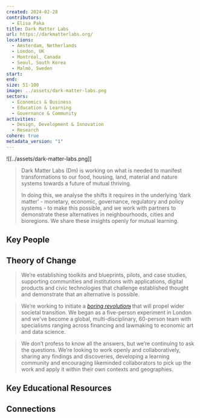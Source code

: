 ```yaml
---
created: 2024-02-28
contributors:
  - Elisa Paka
title: Dark Matter Labs
url: https://darkmatterlabs.org/
locations:
  - Amsterdam, Netherlands
  - London, UK
  - Montréal, Canada
  - Seoul, South Korea
  - Malmö, Sweden
start: 
end: 
size: 51-100
image: ../assets/dark-matter-labs.png
sectors:
  - Economics & Business
  - Education & Learning
  - Governance & Community
activities:
  - Design, Development & Innovation
  - Research
cohere: true
metadata_version: "1"
---
```

![[../assets/dark-matter-labs.png]] 

> Dark Matter Labs (Dm) is working on what is needed to manifest transformations to our food, housing, land, material and nature systems towards a future of mutual thriving.  
> 
> In doing this, we analyse the shifts it requires in the underlying ‘dark matter’ - monetary, economic, governance, regulatory and policy systems - to make this possible, and we work with partners to demonstrate these alternatives in neighbourhoods, cities and bioregions. We share these insights openly for mutual learning.

## Key People

## Theory of Change

> We’re establishing toolkits and blueprints, pilots, and case studies, supporting communities and institutions with applications, digital products and civic technologies that challenge established thought and demonstrate that an alternative is possible.  
  
> We’re working to initiate a _[boring revolution](https://provocations.darkmatterlabs.org/the-necessity-of-a-boring-revolution-a71b1ae6f956)_[︎](https://provocations.darkmatterlabs.org/the-necessity-of-a-boring-revolution-a71b1ae6f956) that will propel wider societal transition. We began as a five-person experiment in London and we've become a global, multi-disciplinary, 60-person team with specialisms ranging across financing and lawmaking to economic art and data science.  
  
> We don’t profess to know all the answers, but we’re continuing to ask the questions. We’re looking to work openly and collaboratively, sharing any findings and discoveries, developing a learning community and encouraging likeminded collaborators to pick up the work and apply it within their own contexts and geographies.

## Key Educational Resources

## Connections










